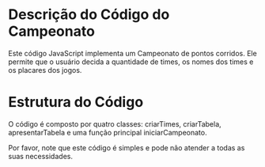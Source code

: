 # Descrição do Código do Campeonato

Este código JavaScript implementa um Campeonato de pontos corridos. Ele permite que o usuário decida a quantidade de times, os nomes dos times e os placares dos jogos.

# Estrutura do Código
O código é composto por quatro classes: criarTimes, criarTabela, apresentarTabela e uma função principal iniciarCampeonato.

Por favor, note que este código é simples e pode não atender a todas as suas necessidades. 
